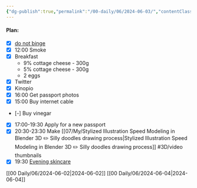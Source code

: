 ```yaml
---
{"dg-publish":true,"permalink":"/00-daily/06/2024-06-03/","contentClasses":"daily Monday page-white","noteIcon":"","created":"2025-01-21T01:20:16.009+10:00","updated":"2025-01-21T15:25:25.253+10:00"}
---
```


#### Plan:
- [x] [do not binge](Daily.md)
- [x] 12:00 Smoke
- [x] Breakfast
	- 9% cottage cheese - 300g
	- 5% cottage cheese - 300g
	- 2 eggs
- [x] Twitter
- [x] Kinopio
- [x] 16:00 Get passport photos
- [x] 15:00 Buy internet cable
- [-] Buy vinegar
- [x] 17:00-19:30 Apply for a new passport
- [x] 20:30-23:30 Make [[07/My/Stylized Illustration Speed Modeling in Blender 3D ✏️ Silly doodles drawing process\|Stylized Illustration Speed Modeling in Blender 3D ✏️ Silly doodles drawing process]] #3D/video thumbnails
- [x] 19:30 [Evening skincare](Mask.png)

[[00 Daily/06/2024-06-02\|2024-06-02]]
[[00 Daily/06/2024-06-04\|2024-06-04]]
